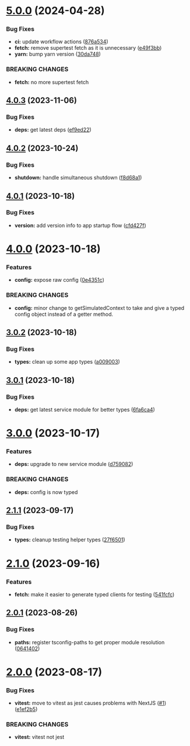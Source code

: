 # [5.0.0](https://github.com/openapi-typescript-infra/service-tester/compare/v4.0.3...v5.0.0) (2024-04-28)


### Bug Fixes

* **ci:** update workflow actions ([876a534](https://github.com/openapi-typescript-infra/service-tester/commit/876a53494256aec421c74ab4cc5a33b0519738f8))
* **fetch:** remove supertest fetch as it is unnecessary ([e49f3bb](https://github.com/openapi-typescript-infra/service-tester/commit/e49f3bba2fc51f8b14c05d1f016eb23e5a22081c))
* **yarn:** bump yarn version ([30da748](https://github.com/openapi-typescript-infra/service-tester/commit/30da748fac232fd69eee2abcf4f5807a5c68bb10))


### BREAKING CHANGES

* **fetch:** no more supertest fetch

## [4.0.3](https://github.com/openapi-typescript-infra/service-tester/compare/v4.0.2...v4.0.3) (2023-11-06)


### Bug Fixes

* **deps:** get latest deps ([ef9ed22](https://github.com/openapi-typescript-infra/service-tester/commit/ef9ed22807100cae9f092f32c099103db116a570))

## [4.0.2](https://github.com/openapi-typescript-infra/service-tester/compare/v4.0.1...v4.0.2) (2023-10-24)


### Bug Fixes

* **shutdown:** handle simultaneous shutdown ([f8d68a1](https://github.com/openapi-typescript-infra/service-tester/commit/f8d68a1c7ca83b32d270309f57b9a3131db13bcf))

## [4.0.1](https://github.com/openapi-typescript-infra/service-tester/compare/v4.0.0...v4.0.1) (2023-10-18)


### Bug Fixes

* **version:** add version info to app startup flow ([cfd427f](https://github.com/openapi-typescript-infra/service-tester/commit/cfd427fc41d54ce70051a43d9688782b49b233a9))

# [4.0.0](https://github.com/openapi-typescript-infra/service-tester/compare/v3.0.2...v4.0.0) (2023-10-18)


### Features

* **config:** expose raw config ([0e4351c](https://github.com/openapi-typescript-infra/service-tester/commit/0e4351ca6473debe8ed0bfbfbea77be856cef1f9))


### BREAKING CHANGES

* **config:** minor change to getSimulatedContext to take and give
a typed config object instead of a getter method.

## [3.0.2](https://github.com/openapi-typescript-infra/service-tester/compare/v3.0.1...v3.0.2) (2023-10-18)


### Bug Fixes

* **types:** clean up some app types ([a009003](https://github.com/openapi-typescript-infra/service-tester/commit/a0090037de4918da167fc9e631889588c9c888a0))

## [3.0.1](https://github.com/openapi-typescript-infra/service-tester/compare/v3.0.0...v3.0.1) (2023-10-18)


### Bug Fixes

* **deps:** get latest service module for better types ([6fa6ca4](https://github.com/openapi-typescript-infra/service-tester/commit/6fa6ca44b366fe55cfaebdd46256c0125591a5f4))

# [3.0.0](https://github.com/openapi-typescript-infra/service-tester/compare/v2.1.1...v3.0.0) (2023-10-17)


### Features

* **deps:** upgrade to new service module ([d759082](https://github.com/openapi-typescript-infra/service-tester/commit/d75908246598f53550788daf26a39ec8949a0717))


### BREAKING CHANGES

* **deps:** config is now typed

## [2.1.1](https://github.com/openapi-typescript-infra/service-tester/compare/v2.1.0...v2.1.1) (2023-09-17)


### Bug Fixes

* **types:** cleanup testing helper types ([27f6501](https://github.com/openapi-typescript-infra/service-tester/commit/27f6501b8d2e402937948f779cd876c93f4623d4))

# [2.1.0](https://github.com/openapi-typescript-infra/service-tester/compare/v2.0.1...v2.1.0) (2023-09-16)


### Features

* **fetch:** make it easier to generate typed clients for testing ([541fcfc](https://github.com/openapi-typescript-infra/service-tester/commit/541fcfc2391751fe7b9b86895b87005110f5250c))

## [2.0.1](https://github.com/openapi-typescript-infra/service-tester/compare/v2.0.0...v2.0.1) (2023-08-26)


### Bug Fixes

* **paths:** register tsconfig-paths to get proper module resolution ([0641402](https://github.com/openapi-typescript-infra/service-tester/commit/0641402754c3d7d7a754b74fb22001c4f30df48a))

# [2.0.0](https://github.com/openapi-typescript-infra/service-tester/compare/v1.0.6...v2.0.0) (2023-08-17)


### Bug Fixes

* **vitest:** move to vitest as jest causes problems with NextJS ([#1](https://github.com/openapi-typescript-infra/service-tester/issues/1)) ([e1ef2b5](https://github.com/openapi-typescript-infra/service-tester/commit/e1ef2b535ea3ef06db587a9b0d47fd7d48ceae34))


### BREAKING CHANGES

* **vitest:** vitest not jest
